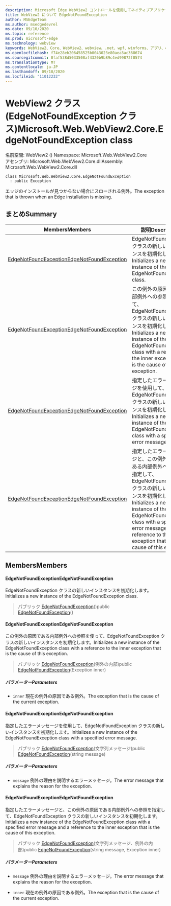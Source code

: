 ```yaml
---
description: Microsoft Edge WebView2 コントロールを使用してネイティブアプリケーションに web 技術 (HTML、CSS、JavaScript) を埋め込む
title: WebView2 について EdgeNotFoundException
author: MSEdgeTeam
ms.author: msedgedevrel
ms.date: 09/10/2020
ms.topic: reference
ms.prod: microsoft-edge
ms.technology: webview
keywords: WebView2、Core、WebView2、webview、.net、wpf、winforms、アプリ、edge、CoreWebView2、CoreWebView2Controller、browser control、edge html、Microsoft の WebView2。 EdgeNotFoundException。
ms.openlocfilehash: f74e28eb206458525b0043023e80aea3ac368674
ms.sourcegitcommit: 0faf538d5033508af4320b9b89c4ed99872f0574
ms.translationtype: MT
ms.contentlocale: ja-JP
ms.lasthandoff: 09/10/2020
ms.locfileid: "11012232"
---
```

# <span data-ttu-id="cd860-104">WebView2 クラス (EdgeNotFoundException クラス)</span><span class="sxs-lookup"><span data-stu-id="cd860-104">Microsoft.Web.WebView2.Core.EdgeNotFoundException class</span></span> 

<span data-ttu-id="cd860-105">名前空間: WebView2 () </span><span class="sxs-lookup"><span data-stu-id="cd860-105">Namespace: Microsoft.Web.WebView2.Core</span></span>\
<span data-ttu-id="cd860-106">アセンブリ: Microsoft.Web.WebView2.Core.dll</span><span class="sxs-lookup"><span data-stu-id="cd860-106">Assembly: Microsoft.Web.WebView2.Core.dll</span></span>

```
class Microsoft.Web.WebView2.Core.EdgeNotFoundException
  : public Exception
```

<span data-ttu-id="cd860-107">エッジのインストールが見つからない場合にスローされる例外。</span><span class="sxs-lookup"><span data-stu-id="cd860-107">The exception that is thrown when an Edge installation is missing.</span></span>

## <span data-ttu-id="cd860-108">まとめ</span><span class="sxs-lookup"><span data-stu-id="cd860-108">Summary</span></span>

 <span data-ttu-id="cd860-109">Members</span><span class="sxs-lookup"><span data-stu-id="cd860-109">Members</span></span>                        | <span data-ttu-id="cd860-110">説明</span><span class="sxs-lookup"><span data-stu-id="cd860-110">Descriptions</span></span>
--------------------------------|---------------------------------------------
[<span data-ttu-id="cd860-111">EdgeNotFoundException</span><span class="sxs-lookup"><span data-stu-id="cd860-111">EdgeNotFoundException</span></span>](#edgenotfoundexception) | <span data-ttu-id="cd860-112">EdgeNotFoundException クラスの新しいインスタンスを初期化します。</span><span class="sxs-lookup"><span data-stu-id="cd860-112">Initializes a new instance of the EdgeNotFoundException class.</span></span>
[<span data-ttu-id="cd860-113">EdgeNotFoundException</span><span class="sxs-lookup"><span data-stu-id="cd860-113">EdgeNotFoundException</span></span>](#edgenotfoundexception) | <span data-ttu-id="cd860-114">この例外の原因である内部例外への参照を使って、EdgeNotFoundException クラスの新しいインスタンスを初期化します。</span><span class="sxs-lookup"><span data-stu-id="cd860-114">Initializes a new instance of the EdgeNotFoundException class with a reference to the inner exception that is the cause of this exception.</span></span>
[<span data-ttu-id="cd860-115">EdgeNotFoundException</span><span class="sxs-lookup"><span data-stu-id="cd860-115">EdgeNotFoundException</span></span>](#edgenotfoundexception) | <span data-ttu-id="cd860-116">指定したエラーメッセージを使用して、EdgeNotFoundException クラスの新しいインスタンスを初期化します。</span><span class="sxs-lookup"><span data-stu-id="cd860-116">Initializes a new instance of the EdgeNotFoundException class with a specified error message.</span></span>
[<span data-ttu-id="cd860-117">EdgeNotFoundException</span><span class="sxs-lookup"><span data-stu-id="cd860-117">EdgeNotFoundException</span></span>](#edgenotfoundexception) | <span data-ttu-id="cd860-118">指定したエラーメッセージと、この例外の原因である内部例外への参照を指定して、EdgeNotFoundException クラスの新しいインスタンスを初期化します。</span><span class="sxs-lookup"><span data-stu-id="cd860-118">Initializes a new instance of the EdgeNotFoundException class with a specified error message and a reference to the inner exception that is the cause of this exception.</span></span>

## <span data-ttu-id="cd860-119">Members</span><span class="sxs-lookup"><span data-stu-id="cd860-119">Members</span></span>

#### <span data-ttu-id="cd860-120">EdgeNotFoundException</span><span class="sxs-lookup"><span data-stu-id="cd860-120">EdgeNotFoundException</span></span> 

<span data-ttu-id="cd860-121">EdgeNotFoundException クラスの新しいインスタンスを初期化します。</span><span class="sxs-lookup"><span data-stu-id="cd860-121">Initializes a new instance of the EdgeNotFoundException class.</span></span>

> <span data-ttu-id="cd860-122">パブリック [EdgeNotFoundException](#edgenotfoundexception)()</span><span class="sxs-lookup"><span data-stu-id="cd860-122">public [EdgeNotFoundException](#edgenotfoundexception)()</span></span>

#### <span data-ttu-id="cd860-123">EdgeNotFoundException</span><span class="sxs-lookup"><span data-stu-id="cd860-123">EdgeNotFoundException</span></span> 

<span data-ttu-id="cd860-124">この例外の原因である内部例外への参照を使って、EdgeNotFoundException クラスの新しいインスタンスを初期化します。</span><span class="sxs-lookup"><span data-stu-id="cd860-124">Initializes a new instance of the EdgeNotFoundException class with a reference to the inner exception that is the cause of this exception.</span></span>

> <span data-ttu-id="cd860-125">パブリック [EdgeNotFoundException](#edgenotfoundexception)(例外の内部)</span><span class="sxs-lookup"><span data-stu-id="cd860-125">public [EdgeNotFoundException](#edgenotfoundexception)(Exception inner)</span></span>

##### <span data-ttu-id="cd860-126">パラメーター</span><span class="sxs-lookup"><span data-stu-id="cd860-126">Parameters</span></span>
* `inner` <span data-ttu-id="cd860-127">現在の例外の原因である例外。</span><span class="sxs-lookup"><span data-stu-id="cd860-127">The exception that is the cause of the current exception.</span></span>

#### <span data-ttu-id="cd860-128">EdgeNotFoundException</span><span class="sxs-lookup"><span data-stu-id="cd860-128">EdgeNotFoundException</span></span> 

<span data-ttu-id="cd860-129">指定したエラーメッセージを使用して、EdgeNotFoundException クラスの新しいインスタンスを初期化します。</span><span class="sxs-lookup"><span data-stu-id="cd860-129">Initializes a new instance of the EdgeNotFoundException class with a specified error message.</span></span>

> <span data-ttu-id="cd860-130">パブリック [EdgeNotFoundException](#edgenotfoundexception)(文字列メッセージ)</span><span class="sxs-lookup"><span data-stu-id="cd860-130">public [EdgeNotFoundException](#edgenotfoundexception)(string message)</span></span>

##### <span data-ttu-id="cd860-131">パラメーター</span><span class="sxs-lookup"><span data-stu-id="cd860-131">Parameters</span></span>
* `message` <span data-ttu-id="cd860-132">例外の理由を説明するエラーメッセージ。</span><span class="sxs-lookup"><span data-stu-id="cd860-132">The error message that explains the reason for the exception.</span></span>

#### <span data-ttu-id="cd860-133">EdgeNotFoundException</span><span class="sxs-lookup"><span data-stu-id="cd860-133">EdgeNotFoundException</span></span> 

<span data-ttu-id="cd860-134">指定したエラーメッセージと、この例外の原因である内部例外への参照を指定して、EdgeNotFoundException クラスの新しいインスタンスを初期化します。</span><span class="sxs-lookup"><span data-stu-id="cd860-134">Initializes a new instance of the EdgeNotFoundException class with a specified error message and a reference to the inner exception that is the cause of this exception.</span></span>

> <span data-ttu-id="cd860-135">パブリック [EdgeNotFoundException](#edgenotfoundexception)(文字列メッセージ、例外の内部)</span><span class="sxs-lookup"><span data-stu-id="cd860-135">public [EdgeNotFoundException](#edgenotfoundexception)(string message, Exception inner)</span></span>

##### <span data-ttu-id="cd860-136">パラメーター</span><span class="sxs-lookup"><span data-stu-id="cd860-136">Parameters</span></span>
* `message` <span data-ttu-id="cd860-137">例外の理由を説明するエラーメッセージ。</span><span class="sxs-lookup"><span data-stu-id="cd860-137">The error message that explains the reason for the exception.</span></span> 

* `inner` <span data-ttu-id="cd860-138">現在の例外の原因である例外。</span><span class="sxs-lookup"><span data-stu-id="cd860-138">The exception that is the cause of the current exception.</span></span>


